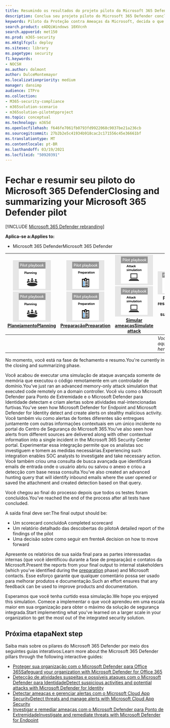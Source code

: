 ```yaml
---
title: Resumindo os resultados do projeto piloto do Microsoft 365 Defender
description: Conclua seu projeto piloto do Microsoft 365 Defender concluindo seu scorecard, analisando suas descobertas do relatório e decidindo como seguir em frente.
keywords: Piloto da Proteção contra Ameaças da Microsoft, decida o que fazer depois do projeto piloto da Proteção contra Ameaças da Microsoft, o que fazer depois de avaliar a Proteção contra Ameaças da Microsoft em produção, a transição do piloto da Proteção contra Ameaças da Microsoft para a implantação, a segurança cibernética, a ameaça persistente avançada, a segurança corporativa, dispositivos, dispositivos, identidade, usuários, dados, aplicativos, incidentes, investigação e correção automatizadas, busca avançada
search.product: eADQiWindows 10XVcnh
search.appverid: met150
ms.prod: m365-security
ms.mktglfcycl: deploy
ms.sitesec: library
ms.pagetype: security
f1.keywords:
- NOCSH
ms.author: dolmont
author: DulceMontemayor
ms.localizationpriority: medium
manager: dansimp
audience: ITPro
ms.collection:
- M365-security-compliance
- m365solution-scenario
- m365solution-pilotmtpproject
ms.topic: conceptual
ms.technology: m365d
ms.openlocfilehash: f646fe7061fb0793fd9922068c9037be21a236cb
ms.sourcegitcommit: 27b2b2e5c41934b918cac2c171556c45e36661bf
ms.translationtype: MT
ms.contentlocale: pt-BR
ms.lasthandoff: 03/19/2021
ms.locfileid: "50920391"
---
```

# <a name="closing-and-summarizing-your-microsoft-365-defender-pilot"></a><span data-ttu-id="eec4b-104">Fechar e resumir seu piloto do Microsoft 365 Defender</span><span class="sxs-lookup"><span data-stu-id="eec4b-104">Closing and summarizing your Microsoft 365 Defender pilot</span></span>  

[!INCLUDE [Microsoft 365 Defender rebranding](../includes/microsoft-defender.md)]


<span data-ttu-id="eec4b-105">**Aplica-se a:**</span><span class="sxs-lookup"><span data-stu-id="eec4b-105">**Applies to:**</span></span>
- <span data-ttu-id="eec4b-106">Microsoft 365 Defender</span><span class="sxs-lookup"><span data-stu-id="eec4b-106">Microsoft 365 Defender</span></span>



|<span data-ttu-id="eec4b-107">[![Planejamento](../../media/phase-diagrams/1-planning.png)](mtp-pilot-plan.md)</span><span class="sxs-lookup"><span data-stu-id="eec4b-107">[![Planning](../../media/phase-diagrams/1-planning.png)](mtp-pilot-plan.md)</span></span><br/>[<span data-ttu-id="eec4b-108">Planejamento</span><span class="sxs-lookup"><span data-stu-id="eec4b-108">Planning</span></span>](mtp-pilot-plan.md) |<span data-ttu-id="eec4b-109">[![Preparar](../../media/phase-diagrams/2-prepare.png)](prepare-mtpeval.md)</span><span class="sxs-lookup"><span data-stu-id="eec4b-109">[![Prepare](../../media/phase-diagrams/2-prepare.png)](prepare-mtpeval.md)</span></span><br/>[<span data-ttu-id="eec4b-110">Preparação</span><span class="sxs-lookup"><span data-stu-id="eec4b-110">Preparation</span></span>](prepare-mtpeval.md) | <span data-ttu-id="eec4b-111">[![Simular ameaças](../../media/phase-diagrams/3-simluate.png)](mtp-pilot-simulate.md)</span><span class="sxs-lookup"><span data-stu-id="eec4b-111">[![Simulate attack](../../media/phase-diagrams/3-simluate.png)](mtp-pilot-simulate.md)</span></span><br/>[<span data-ttu-id="eec4b-112">Simular ameaças</span><span class="sxs-lookup"><span data-stu-id="eec4b-112">Simulate attack</span></span>](mtp-pilot-simulate.md) | ![Fechar e resumir](../../media/phase-diagrams/4-summary.png)<br/><span data-ttu-id="eec4b-114">Fechar e resumir</span><span class="sxs-lookup"><span data-stu-id="eec4b-114">Close and summarize</span></span>|
|--|--|--|--|
|| | |<span data-ttu-id="eec4b-115">*Você está aqui!*</span><span class="sxs-lookup"><span data-stu-id="eec4b-115">*You are here!*</span></span>|


<span data-ttu-id="eec4b-116">No momento, você está na fase de fechamento e resumo.</span><span class="sxs-lookup"><span data-stu-id="eec4b-116">You're currently in the closing and summarizing phase.</span></span>

<span data-ttu-id="eec4b-117">Você acabou de executar uma simulação de ataque avançada somente de memória que executou o código remotamente em um controlador de domínio.</span><span class="sxs-lookup"><span data-stu-id="eec4b-117">You’ve just ran an advanced memory-only attack simulation that executed code remotely on a domain controller.</span></span> <span data-ttu-id="eec4b-118">Você viu como o Microsoft Defender para Ponto de Extremidade e o Microsoft Defender para Identidade detectam e criam alertas sobre atividades mal-intencionadas furtivas.</span><span class="sxs-lookup"><span data-stu-id="eec4b-118">You’ve seen how Microsoft Defender for Endpoint and Microsoft Defender for Identity detect and create alerts on stealthy malicious activity.</span></span> <span data-ttu-id="eec4b-119">Você também viu como alertas de fontes diferentes são entregues juntamente com outras informações contextuais em um único incidente no portal do Centro de Segurança do Microsoft 365.</span><span class="sxs-lookup"><span data-stu-id="eec4b-119">You’ve also seen how alerts from different sources are delivered along with other contextual information into a single incident in the Microsoft 365 Security Center portal.</span></span> <span data-ttu-id="eec4b-120">Experimentar essa integração permite que os analistas soc investiguem e tomem as medidas necessárias.</span><span class="sxs-lookup"><span data-stu-id="eec4b-120">Experiencing such integration enables SOC analysts to investigate and take necessary action.</span></span> <span data-ttu-id="eec4b-121">Você também criou uma consulta de busca avançada que identificará emails de entrada onde o usuário abriu ou salvou o anexo e criou a detecção com base nessa consulta.</span><span class="sxs-lookup"><span data-stu-id="eec4b-121">You’ve also created an advanced hunting query that will identify inbound emails where the user opened or saved the attachment and created detection based on that query.</span></span>

<span data-ttu-id="eec4b-122">Você chegou ao final do processo depois que todos os testes foram concluídos.</span><span class="sxs-lookup"><span data-stu-id="eec4b-122">You’ve reached the end of the process after all tests have concluded.</span></span>

<span data-ttu-id="eec4b-123">A saída final deve ser:</span><span class="sxs-lookup"><span data-stu-id="eec4b-123">The final output should be:</span></span>

- <span data-ttu-id="eec4b-124">Um scorecard concluído</span><span class="sxs-lookup"><span data-stu-id="eec4b-124">A completed scorecard</span></span>
- <span data-ttu-id="eec4b-125">Um relatório detalhado das descobertas do piloto</span><span class="sxs-lookup"><span data-stu-id="eec4b-125">A detailed report of the findings of the pilot</span></span>
- <span data-ttu-id="eec4b-126">Uma decisão sobre como seguir em frente</span><span class="sxs-lookup"><span data-stu-id="eec4b-126">A decision on how to move forward</span></span>

<span data-ttu-id="eec4b-127">Apresente os relatórios de sua saída final para as partes [](./prepare-mtpeval.md) interessadas internas (que você identificou durante a fase de preparação) e contatos da Microsoft.</span><span class="sxs-lookup"><span data-stu-id="eec4b-127">Present the reports from your final output to internal stakeholders (which you’ve identified during the [preparation](./prepare-mtpeval.md) phase) and Microsoft contacts.</span></span> <span data-ttu-id="eec4b-128">Esse esforço garante que qualquer comentário possa ser usado para melhorar produtos e documentação.</span><span class="sxs-lookup"><span data-stu-id="eec4b-128">Such an effort ensures that any feedback can be used to improve products and documentation.</span></span>

<span data-ttu-id="eec4b-129">Esperamos que você tenha curtido essa simulação.</span><span class="sxs-lookup"><span data-stu-id="eec4b-129">We hope you enjoyed this simulation.</span></span> <span data-ttu-id="eec4b-130">Comece a implementar o que você aprendeu em uma escala maior em sua organização para obter o máximo da solução de segurança integrada.</span><span class="sxs-lookup"><span data-stu-id="eec4b-130">Start implementing what you've learned on a larger scale in your organization to get the most out of the integrated security solution.</span></span>

## <a name="next-step"></a><span data-ttu-id="eec4b-131">Próxima etapa</span><span class="sxs-lookup"><span data-stu-id="eec4b-131">Next step</span></span>
<span data-ttu-id="eec4b-132">Saiba mais sobre os pilares do Microsoft 365 Defender por meio dos seguintes guias interativos:</span><span class="sxs-lookup"><span data-stu-id="eec4b-132">Learn more about the Microsoft 365 Defender pillars through the following interactive guides:</span></span>
- [<span data-ttu-id="eec4b-133">Proteger sua organização com o Microsoft Defender para Office 365</span><span class="sxs-lookup"><span data-stu-id="eec4b-133">Safeguard your organization with Microsoft Defender for Office 365</span></span>](https://aka.ms/O365ATP-Interactive-Guide)
- [<span data-ttu-id="eec4b-134">Detecção de atividades suspeitas e possíveis ataques com o Microsoft Defender para Identidade</span><span class="sxs-lookup"><span data-stu-id="eec4b-134">Detect suspicious activities and potential attacks with Microsoft Defender for Identity</span></span>](https://aka.ms/AATP-Interactive-Guide)
- [<span data-ttu-id="eec4b-135">Detectar ameaças e gerenciar alertas com o Microsoft Cloud App Security</span><span class="sxs-lookup"><span data-stu-id="eec4b-135">Detect threats and manage alerts with Microsoft Cloud App Security</span></span>](https://aka.ms/DetectThreatsAndAlertsMCAS-InteractiveGuide)
- [<span data-ttu-id="eec4b-136">Investigar e remediar ameaças com o Microsoft Defender para Ponto de Extremidade</span><span class="sxs-lookup"><span data-stu-id="eec4b-136">Investigate and remediate threats with Microsoft Defender for Endpoint</span></span>](https://aka.ms/MDATP-IR-Interactive-Guide)
